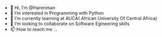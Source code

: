- 👋 Hi, I’m @Hareriman
- 👀 I’m interested in Programming with Python
- 🌱 I’m currently learning at AUCA( African University Of Central Africa)
- 💞️ I’m looking to collaborate on Software Egineering skills 
- 📫 How to reach me ...

<!---
Hareriman/Hareriman is a ✨ special ✨ repository because its `README.md` (this file) appears on your GitHub profile.
You can click the Preview link to take a look at your changes.
--->
